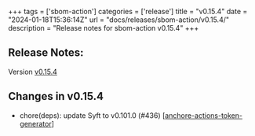 +++
tags = ['sbom-action']
categories = ['release']
title = "v0.15.4"
date = "2024-01-18T15:36:14Z"
url = "docs/releases/sbom-action/v0.15.4/"
description = "Release notes for sbom-action v0.15.4"
+++

## Release Notes:
Version [v0.15.4](https://github.com/anchore/sbom-action/releases/tag/v0.15.4)

## Changes in v0.15.4

- chore(deps): update Syft to v0.101.0 (#436) [[anchore-actions-token-generator](https://github.com/anchore-actions-token-generator)]
